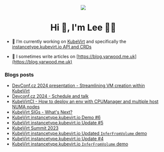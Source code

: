<p align="center">
   <img src="https://media.tenor.com/Rl4jpTcVL2QAAAAM/shaun-of-the-dead-cheers.gif">
</p>
<h1 align="center">Hi 👋, I'm Lee 👨‍🌾 </h1>

- 🔭 I’m currently working on [KubeVirt](https://kubevirt.io) and specifically the [instancetype.kubevirt.io API and CRDs](https://kubevirt.io/user-guide/virtual_machines/instancetypes/)

- 📝 I sometimes write articles on [https://blog.yarwood.me.uk](https://blog.yarwood.me.uk)

### Blogs posts
<!-- BLOG-POST-LIST:START -->
- [DevConf.cz 2024 presentation - Streamlining VM creation within KubeVirt](https://blog.yarwood.me.uk/2024/06/14/devconf_2024/)
- [Devconf.cz 2024 - Schedule and talk](https://blog.yarwood.me.uk/2024/05/02/deconf_2024_schedule/)
- [KubeVirtCI - How to deploy an env with CPUManager and multiple host NUMA nodes](https://blog.yarwood.me.uk/2024/05/02/kubevirt_kubevirtci_numa/)
- [KubeVirt SIGs - What&#39;s Next?](https://blog.yarwood.me.uk/2023/08/25/kubevirt_sigs_whats_next/)
- [KubeVirt instancetype.kubevirt.io Demo #6](https://blog.yarwood.me.uk/2023/07/05/kubevirt_instancetype_demo_6/)
- [KubeVirt instancetype.kubevirt.io Update #5](https://blog.yarwood.me.uk/2023/06/22/kubevirt_instancetype_update_5/)
- [KubeVirt Summit 2023](https://blog.yarwood.me.uk/2023/04/03/kubevirt_summit_2023/)
- [KubeVirt instancetype.kubevirt.io Updated `InferFromVolume` demo](https://blog.yarwood.me.uk/2023/01/19/kubevirt_instancetype_infer_instancetype_updated/)
- [KubeVirt instancetype.kubevirt.io Update #4](https://blog.yarwood.me.uk/2023/01/18/kubevirt_instancetype_update_4/)
- [KubeVirt instancetype.kubevirt.io `InferFromVolume` demo](https://blog.yarwood.me.uk/2022/10/31/kubevirt_instancetype_infer_instancetype/)
<!-- BLOG-POST-LIST:END -->
